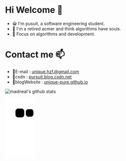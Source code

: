 <!--
**unique-pure/unique-pure** is a ✨ _special_ ✨ repository because its `README.md` (this file) appears on your GitHub profile.

Here are some ideas to get you started:

- 🔭 I’m currently working on ...
- 🌱 I’m currently learning ...
- 👯 I’m looking to collaborate on ...
- 🤔 I’m looking for help with ...
- 💬 Ask me about ...
- 📫 How to reach me: ...
- 😄 Pronouns: ...
- ⚡ Fun fact: ...
-->
# Hi Welcome 👋
- 😀 I'm pusuit, a software engineering student.
- 🌱 I'm a retired acmer and think algorithms have souls.
- 💫 Focus on algorithms and development.
# Contact me 📫
- 💬E-mail : [unique.hzf.@gmail.com](https://unique.hzf@gmail.com)
- 💬csdn : [pursuit.blog.csdn.net](https://blog.csdn.net/hzf0701?spm=1001.2101.3001.5343)
- 💬blogWebsite : [unique-pure.github.io](https://unique-pure.github.io)
  
![madneal's github stats](https://github-readme-stats.vercel.app/api?username=unique-pure&show_icons=true&theme=radical) <br/>

![Snake animation](https://github.com/unique-pure/unique-pure/blob/output/github-contribution-grid-snake.svg)
